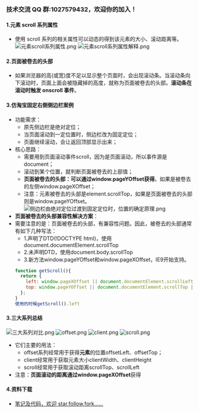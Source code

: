 ### 技术交流 QQ 群:1027579432，欢迎你的加入！

#### 1.元素 scroll 系列属性

- 使用 scroll 系列的相关属性可以动态的得到该元素的大小、滚动距离等。
  ![元素scroll系列属性.png](https://upload-images.jianshu.io/upload_images/13407176-089525c119629f20.png?imageMogr2/auto-orient/strip%7CimageView2/2/w/1240)
  ![元素scroll系列属性解释.png](https://upload-images.jianshu.io/upload_images/13407176-e9da5a6215bfb945.png?imageMogr2/auto-orient/strip%7CimageView2/2/w/1240)

#### 2.页面被卷去的头部

- 如果浏览器的高(或宽)度不足以显示整个页面时，会出现滚动条。当滚动条向下滚动时，页面上面会被隐藏掉的高度，就称为页面被卷去的头部。**滚动条在滚动时触发 onscroll 事件**。

#### 3.仿淘宝固定右侧侧边栏案例
- 功能需求：
  - 原先侧边栏是绝对定位；
  - 当页面滚动到一定位置时，侧边栏改为固定定位；
  - 页面继续滚动，会让返回顶部显示出来；
- 核心思路：
  - 需要用到页面滚动事件scroll，因为是页面滚动，所以事件源是document；
  - 滚动到某个位置，就判断页面被卷去的上部值；
  - **页面被卷去的头部：可以通过window.pageYOffset获得**。如果是被卷去的左侧window.pageXOffset；
  - 注意：元素被卷去的头部是element.scrollTop，如果是页面被卷去的头部则是window.pageYOffset。
![侧边栏由绝对定位过渡到固定定位时，位置的确定原理.png](https://upload-images.jianshu.io/upload_images/13407176-360b8057fd7d387b.png?imageMogr2/auto-orient/strip%7CimageView2/2/w/1240)
- **页面被卷去的头部兼容性解决方案**：
- 需要注意的是：页面被卷去的头部，有兼容性问题。因此，被卷去的头部通常有如下几种写法：
  - 1.声明了DTD(!DOCTYPE html)，使用document.documentElement.scrollTop
  - 2.未声明DTD，使用document.body.scrollTop
  - 3.新方法window.pageYOffset和window.pageXOffset，IE9开始支持。
  ```javascript
  function getScroll(){
    return {
      left: window.pageXOffset || document.documentElement.scrollLeft || document.body.scrollLeft || 0,
      top: window.pageYOffset || document.documentElement.scrollTop || document.body.scrollTop || 0
    };
  }
  使用的时候getScroll().left
  ```

#### 3.三大系列总结
![三大系列对比.png](https://upload-images.jianshu.io/upload_images/13407176-438417dc528b82dd.png?imageMogr2/auto-orient/strip%7CimageView2/2/w/1240)
![offset.png](https://upload-images.jianshu.io/upload_images/13407176-e0a23c6cea7f09cb.png?imageMogr2/auto-orient/strip%7CimageView2/2/w/1240)
![client.png](https://upload-images.jianshu.io/upload_images/13407176-ee4acba1f2a9e191.png?imageMogr2/auto-orient/strip%7CimageView2/2/w/1240)
![scroll.png](https://upload-images.jianshu.io/upload_images/13407176-29ffc48292a950ae.png?imageMogr2/auto-orient/strip%7CimageView2/2/w/1240)
- 它们主要的用法：
  - offset系列经常用于获得**元素**的位置offsetLeft、offsetTop；
  - client经常用于获取元素大小clientWidth、clientHeight
  - scroll经常用于获取滚动距离scrollTop、scrollLeft 
- 注意：**页面滚动的距离通过window.pageXOffset**获得

#### 4.资料下载

- [笔记及代码，欢迎 star,follow,fork......](https://github.com/cdlwhm1217096231/HTML_CSS_JavaScript/tree/master/JavaScript)
